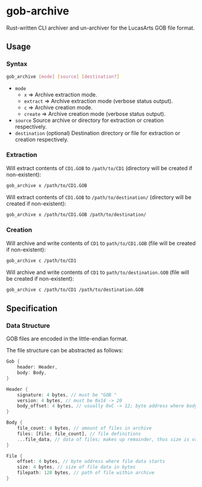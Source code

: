 # gob-archive

Rust-written CLI archiver and un-archiver for the LucasArts GOB file format.

## Usage

### Syntax

```sh
gob_archive [mode] [source] [destination?]
```

- `mode`
    - `x` => Archive extraction mode.
    - `extract` => Archive extraction mode (verbose status output).
    - `c` => Archive creation mode.
    - `create` => Archive creation mode (verbose status output).
- `source` Source archive or directory for extraction or creation respectively.
- `destination` (optional) Destination directory or file for extraction or creation respectively.

### Extraction

Will extract contents of `CD1.GOB` to `/path/to/CD1` (directory will be created if non-existent):

```sh
gob_archive x /path/to/CD1.GOB
```

Will extract contents of `CD1.GOB` to `/path/to/destination/` (directory will be created if non-existent):

```sh
gob_archive x /path/to/CD1.GOB /path/to/destination/
```

### Creation

Will archive and write contents of `CD1` to `path/to/CD1.GOB` (file will be created if non-existent):

```sh
gob_archive c /path/to/CD1
```

Will archive and write contents of `CD1` to `path/to/destination.GOB` (file will be created if non-existent):

```sh
gob_archive c /path/to/CD1 /path/to/destination.GOB
```

## Specification

### Data Structure

GOB files are encoded in the little-endian format.

The file structure can be abstracted as follows:

```rs
Gob {
    header: Header,
    body: Body,
}

Header {
    signature: 4 bytes, // must be "GOB "
    version: 4 bytes, // must be 0x14 -> 20
    body_offset: 4 bytes, // usually 0xC -> 12; byte address where body starts
}

Body {
    file_count: 4 bytes, // amount of files in archive
    files: [File; file_count], // file definitions
    ...file_data, // data of files; makes up remainder, thus size is variable
}

File {
    offset: 4 bytes, // byte address where file data starts
    size: 4 bytes, // size of file data in bytes
    filepath: 128 bytes, // path of file within archive
}
```